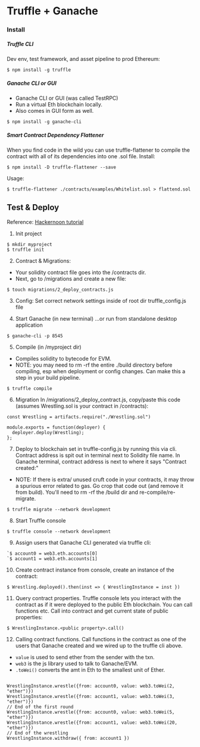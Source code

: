 # Truffle + Ganache

### Install

##### Truffle CLI
Dev env, test framework, and asset pipeline to prod Ethereum:
```
$ npm install -g truffle
```

##### Ganache CLI or GUI
- Ganache CLI or GUI (was called TestRPC)
- Run a virtual Eth blockchain locally.
- Also comes in GUI form as well.
```
$ npm install -g ganache-cli
```

##### Smart Contract Dependency Flattener
When you find code in the wild you can use truffle-flattener to compile the contract with all of its dependencies into one .sol file. Install:
```
$ npm install -D truffle-flattener --save
```
Usage:
```
$ truffle-flattener ./contracts/examples/Whitelist.sol > flattend.sol
```

## Test & Deploy
Reference: [Hackernoon tutorial](https://hackernoon.com/ethereum-development-walkthrough-part-2-truffle-ganache-geth-and-mist-8d6320e12269)

1. Init project
```
$ mkdir myproject
$ truffle init
```

2. Contract & Migrations:
- Your solidity contract file goes into the /contracts dir.
- Next, go to /migrations and create a new file:
```
$ touch migrations/2_deploy_contracts.js
```

3. Config:
Set correct network settings inside of root dir truffle_config.js file

4. Start Ganache (in new terminal)
...or run from standalone desktop application
```
$ ganache-cli -p 8545
```

5. Compile (in /myproject dir)
- Compiles solidity to bytecode for EVM.
- NOTE: you may need to rm -rf the entire ./build directory before compiling, esp when deployment or config changes. Can make this a step in your build pipeline.
```
$ truffle compile
```

6. Migration
In /migrations/2_deploy_contract.js, copy/paste this code (assumes Wrestling.sol is your contract in /contracts):
```
const Wrestling = artifacts.require("./Wrestling.sol")

module.exports = function(deployer) {
  deployer.deploy(Wrestling);
};
```

7. Deploy to blockchain set in truffle-config.js by running this via cli. Contract address is spit out in terminal next to Solidity file name. In Ganache terminal, contract address is next to where it says "Contract created:"

- NOTE: If there is extra/ unused cruft code in your contracts, it may throw a spurious error related to gas. Go crop that code out (and remove it from build). You'll need to rm -rf the /build dir and re-compile/re-migrate.
```
$ truffle migrate --network development
```

8. Start Truffle console
```
$ truffle console --network development
```

9. Assign users that Ganache CLI generated via truffle cli:
```
`$ account0 = web3.eth.accounts[0]
`$ account1 = web3.eth.accounts[1]
```

10. Create contract instance from console, create an instance of the contract:
```
$ Wrestling.deployed().then(inst => { WrestlingInstance = inst })
```

11. Query contract properties. Truffle console lets you interact with the contract as if it were deployed to the public Eth blockchain. You can call functions etc. Call into contract and get current state of public properties:
```
$ WrestlingInstance.<public property>.call()
```

12. Calling contract functions. Call functions in the contract as one of the users that Ganache created and we wired up to the truffle cli above.
- `value` is used to send ether from the sender with the txn.
- `web3` is the js library used to talk to Ganache/EVM.
- `.toWei()` converts the amt in Eth to the smallest unit of Ether.
```

WrestlingInstance.wrestle({from: account0, value: web3.toWei(2, "ether")})
WrestlingInstance.wrestle({from: account1, value: web3.toWei(3, "ether")})
// End of the first round
WrestlingInstance.wrestle({from: account0, value: web3.toWei(5, "ether")})
WrestlingInstance.wrestle({from: account1, value: web3.toWei(20, "ether")})
// End of the wrestling
WrestlingInstance.withdraw({ from: account1 })
```

